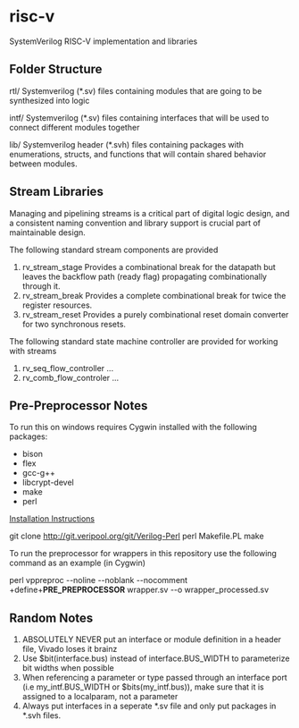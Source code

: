 # risc-v
SystemVerilog RISC-V implementation and libraries

## Folder Structure

rtl/
	Systemverilog (\*.sv) files containing modules that are going to be synthesized into logic 

intf/
	Systemverilog (\*.sv) files containing interfaces that will be used to connect different modules together

lib/
	Systemverilog header (\*.svh) files containing packages with enumerations, structs, and functions that will contain shared behavior between modules.

## Stream Libraries
Managing and pipelining streams is a critical part of digital logic design, and a consistent naming convention and library support is crucial part of maintainable design.

The following standard stream components are provided
1. rv_stream_stage
	Provides a combinational break for the datapath but leaves the backflow path (ready flag) propagating combinationally through it.
2. rv_stream_break
	Provides a complete combinational break for twice the register resources.
3. rv_stream_reset
	Provides a purely combinational reset domain converter for two synchronous resets.

The following standard state machine controller are provided for working with streams
1. rv_seq_flow_controller
	...
2. rv_comb_flow_controler
	...


## Pre-Preprocessor Notes
To run this on windows requires Cygwin installed with the following packages:
- bison
- flex
- gcc-g++
- libcrypt-devel
- make
- perl

[Installation Instructions](https://www.veripool.org/projects/verilog-perl/wiki/Installing)

git clone http://git.veripool.org/git/Verilog-Perl
perl Makefile.PL
make

To run the preprocessor for wrappers in this repository use the following command as an example (in Cygwin)

perl vppreproc --noline --noblank --nocomment +define+__PRE_PREPROCESSOR__ wrapper.sv --o wrapper_processed.sv

## Random Notes
1. ABSOLUTELY NEVER put an interface or module definition in a header file, Vivado loses it brainz
2. Use $bit(interface.bus) instead of interface.BUS_WIDTH to parameterize bit widths when possible
3. When referencing a parameter or type passed through an interface port (i.e my_intf.BUS_WIDTH or $bits(my_intf.bus)), make sure that it is assigned to a localparam, not a parameter
4. Always put interfaces in a seperate \*.sv file and only put packages in \*.svh files.
